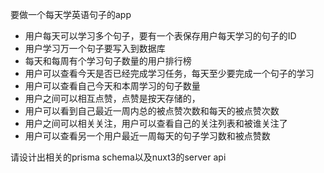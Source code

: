 要做一个每天学英语句子的app

- 用户每天可以学习多个句子，要有一个表保存用户每天学习的句子的ID
- 用户学习万一个句子要写入到数据库
- 每天和每周有个学习句子数量的用户排行榜
- 用户可以查看今天是否已经完成学习任务，每天至少要完成一个句子的学习
- 用户可以查看自己今天和本周学习的句子数量
- 用户之间可以相互点赞，点赞是按天存储的，
- 用户可以看到自己最近一周内总的被点赞次数和每天的被点赞次数
- 用户之间可以相关关注，用户可以查看自己的关注列表和被谁关注了
- 用户可以查看另一个用户最近一周每天的句子学习数和被点赞数

请设计出相关的prisma schema以及nuxt3的server api